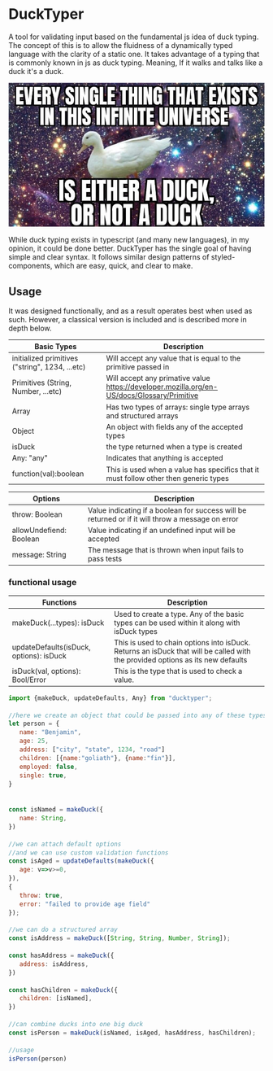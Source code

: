 # DuckTyper
A tool for validating input based on the fundamental js idea of duck typing. The concept of this is to allow the fluidness of a dynamically typed language with the clarity of a static one. It takes advantage of a typing that is commonly known in js as duck typing. Meaning, If it walks and talks like a duck it's a duck.
<br/>

<p align="center">
  <img src="https://github.com/lewibs/ducktyper/blob/main/images/duckornot.jpg?raw=true" alt="duck image"/>
</p>

 
While duck typing exists in typescript (and many new languages), in my opinion, it could be done better. DuckTyper has the single goal of having simple and clear syntax. It follows similar design patterns of styled-components, which are easy, quick, and clear to make.
<br/>
 
## Usage
It was designed functionally, and as a result operates best when used as such. However, a classical version is included and is described more in depth below.
<br/>
 
| Basic Types | Description |
| -------------- | ----------- |
| initialized primitives ("string", 1234, ...etc) | Will accept any value that is equal to the primitive passed in |
| Primitives (String, Number, ...etc) | Will accept any primative value https://developer.mozilla.org/en-US/docs/Glossary/Primitive |
| Array | Has two types of arrays: single type arrays and structured arrays |
| Object | An object with fields any of the accepted types |
| isDuck | the type returned when a type is created |
| Any: "any" | Indicates that anything is accepted |
| function(val):boolean | This is used when a value has specifics that it must follow other then generic types |
 
| Options | Description |
| ------- | ----------- |
| throw: Boolean | Value indicating if a boolean for success will be returned or if it will throw a message on error |
| allowUndefiend: Boolean | Value indicating if an undefined input will be accepted |
| message: String | The message that is thrown when input fails to pass tests |
 
### functional usage
 
| Functions | Description |
| --------- | ----------- |
| makeDuck(...types): isDuck | Used to create a type. Any of the basic types can be used within it along with isDuck types |
| updateDefaults(isDuck, options): isDuck | This is used to chain options into isDuck. Returns an isDuck that will be called with the provided options as its new defaults |
| isDuck(val, options): Bool/Error | This is the type that is used to check a value. |
 
```javascript
import {makeDuck, updateDefaults, Any} from "ducktyper";
 
//here we create an object that could be passed into any of these types
let person = {
   name: "Benjamin",
   age: 25,
   address: ["city", "state", 1234, "road"]
   children: [{name:"goliath"}, {name:"fin"}],
   employed: false,
   single: true,
}
 
 
const isNamed = makeDuck({
   name: String,
})
 
//we can attach default options
//and we can use custom validation functions
const isAged = updateDefaults(makeDuck({
   age: v=>v>=0,
}),
{
   throw: true,
   error: "failed to provide age field"
});
 
//we can do a structured array
const isAddress = makeDuck([String, String, Number, String]);
 
const hasAddress = makeDuck({
   address: isAddress,
})
 
const hasChildren = makeDuck({
   children: [isNamed],
})
 
//can combine ducks into one big duck
const isPerson = makeDuck(isNamed, isAged, hasAddress, hasChildren);
 
//usage
isPerson(person)
```
